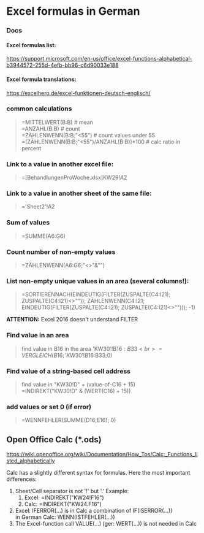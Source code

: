 # Excel formulas in German

### Docs
#### Excel formulas list:
https://support.microsoft.com/en-us/office/excel-functions-alphabetical-b3944572-255d-4efb-bb96-c6d90033e188
#### Excel formula translations:
https://excelhero.de/excel-funktionen-deutsch-englisch/

### common calculations
>=MITTELWERT(B:B)           # mean<br>
>=ANZAHL(B:B)               # count<br>
>=ZÄHLENWENN(B:B;"<55")     # count values under 55<br>
>=(ZÄHLENWENN(B:B;"<55")/ANZAHL(B:B))*100 # calc ratio in percent<br>

### Link to a value in another excel file:
> =[BehandlungenProWoche.xlsx]KW29!$A$2

### Link to a value in another sheet of the same file:
> ='Sheet2'!A2

### Sum of values
> =SUMME(A6:G6)

### Count number of non-empty values
> =ZÄHLENWENN(A6:G6;"<>"&"")

### List non-empty unique values in an area (several columns!):
> =SORTIERENNACH(EINDEUTIG(FILTER(ZUSPALTE(C4:I21); ZUSPALTE(C4:I21)<>"")); ZÄHLENWENN(C4:I21; EINDEUTIG(FILTER(ZUSPALTE(C4:I21); ZUSPALTE(C4:I21)<>""))); -1)

**ATTENTION:** Excel 2016 doesn't understand FILTER

### Find value in an area
> find value in B16 in the area 'KW30'!B$16:B33<br>
> =VERGLEICH(B16;'KW30'!B$16:B33;0)

### Find value of a string-based cell address
> find value in "KW30!D" + (value-of-C16 + 15)<br>
> =INDIREKT("KW30!D" & (WERT(C16) + 15))

### add values or set 0 (if error)
> =WENNFEHLER(SUMME(D16;E16); 0)

## Open Office Calc (*.ods)
https://wiki.openoffice.org/wiki/Documentation/How_Tos/Calc:_Functions_listed_alphabetically

Calc has a slightly different syntax for formulas. Here the most important differences:
1. Sheet/Cell separator is not '!' but '.' Example:
    1. Excel: =INDIREKT("KW24!F16")
    1. Calc: =INDIREKT("KW24.F16")
1. Excel: IFERROR(...) is in Calc a combination of IF(ISERROR(...))<br>
    in German Calc: WENN(ISTFEHLER(...))
1. The Excel-function call VALUE(...) (ger: WERT(...)) is not needed in Calc
